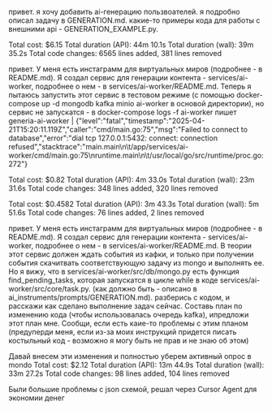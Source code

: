 


привет. я хочу добавить ai-генерацию пользвоателей. я подробно описал задачу в GENERATION.md. какие-то примеры кода для работы с внешними api - GENERATION_EXAMPLE.py.


Total cost:            $6.15
Total duration (API):  44m 10.1s
Total duration (wall): 39m 35.2s
Total code changes:    6565 lines added, 381 lines removed



привет. У меня есть инстаграмм для виртуальных миров (подробнее - в README.md). Я создал сервис для генерации контента - services/ai-worker, подробнее о нем - в services/ai-worker/README.md. Теперь я пытаюсь запустить этот
  сервис в тестовом режиме (с помощью docker-compose up -d mongodb kafka minio ai-worker в основой директории), но сервис не запускатся - в docker-compose logs -f ai-worker пишет generia-ai-worker  |
  {"level":"fatal","timestamp":"2025-04-21T15:20:11.119Z","caller":"cmd/main.go:75","msg":"Failed to connect to database","error":"dial tcp 127.0.0.1:5432: connect: connection
  refused","stacktrace":"main.main\n\t/app/services/ai-worker/cmd/main.go:75\nruntime.main\n\t/usr/local/go/src/runtime/proc.go:272"}



  Total cost:            $0.82
Total duration (API):  4m 33.0s
Total duration (wall): 23m 31.6s
Total code changes:    348 lines added, 320 lines removed

Total cost:            $0.4582
Total duration (API):  3m 43.3s
Total duration (wall): 5m 51.6s
Total code changes:    76 lines added, 2 lines removed


привет. У меня есть инстаграмм для виртуальных миров (подробнее - в README.md). Я создал сервис для генерации контента - services/ai-worker, подробнее о нем - в services/ai-worker/README.md. В теории этот сервис должен ждать
  события из кафки, и только при получении события скачитвать соответствующую задачу из mongo и выполнять ее. Но я вижу, что в services/ai-worker/src/db/mongo.py есть функция find_pending_tasks, которая запускатся в цикле while в
   коде services/ai-worker/src/core/task.py. (как должно быть - описано в ai_instruments/prompts/GENERATION.md). разберись с кодом, и расскажи как сделано выполнение задач сейчас. Составь план по изменению кода (чтобы
  использовалась очередь kafka), ипредложи этот план мне. Сообщи, если есть каие-то проблемы с этим планом (предуперди меня, если из-за моих инструкций придется писать костыльный код - возможно я могу быть не прав и не знаю об
  этом)

Давай внесем эти изменения и полностью уберем активный опрос в mondo
Total cost:            $2.12
Total duration (API):  13m 44.9s
Total duration (wall): 33m 27.2s
Total code changes:    98 lines added, 104 lines removed

Были большие проблемы с json схемой, решал через Cursor Agent для экономии денег

